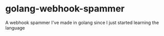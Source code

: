 # golang-webhook-spammer
A webhook spammer I've made in golang since I just started learning the language
